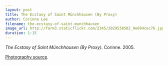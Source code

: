 ```yaml
---
layout: post
title: The Ecstasy of Saint Münchhausen (By Proxy)
author: Corinne Lee
filename: the-ecstasy-of-saint-munchhausen
image_url: http://farm3.staticflickr.com/2345/2029538502_9e694cec76.jpg
duration: 1:15
---
```


_The Ecstasy of Saint Münchhausen (By Proxy)_.  Corinne.  2005.

[Photography source](http://www.flickr.com/photos/cayusa/2029538502/).
